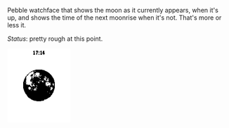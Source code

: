 Pebble watchface that shows the moon as it currently appears, when it's up, and shows
the time of the next moonrise when it's not. That's more or less it.

*Status*: pretty rough at this point. 

![screenshot](pebble-screenshot_2014-12-25_17-14-58.png)